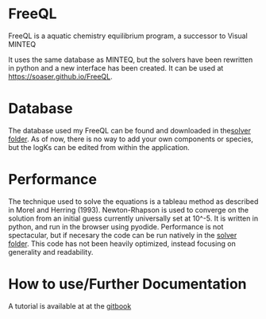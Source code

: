 # FreeQL
FreeQL is a aquatic chemistry equilibrium program, a successor to Visual MINTEQ

It uses the same database as MINTEQ, but the solvers have been rewritten in python and a new interface has been created. It can be used at https://soaser.github.io/FreeQL.

# Database
The database used my FreeQL can be found and downloaded in the[solver folder](assets/solver). As of now, there is no way to add your own components or species, but the logKs can be edited from within the application.

# Performance
The technique used to solve the equations is a tableau method as described in Morel and Herring (1993). Newton-Rhapson is used to converge on the solution from an initial guess currently universally set at 10^-5. It is written in python, and run in the browser using pyodide. Performance is not spectacular, but if necesary the code can be run natively in the [solver folder](assets/solver). This code has not been heavily optimized, instead focusing on generality and readability.

# How to use/Further Documentation
A tutorial is available at at the [gitbook](https://stephmorel8910.gitbook.io/freeql/#entering-concentrations)
